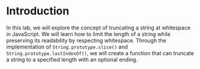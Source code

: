 # Introduction

In this lab, we will explore the concept of truncating a string at whitespace in JavaScript. We will learn how to limit the length of a string while preserving its readability by respecting whitespace. Through the implementation of `String.prototype.slice()` and `String.prototype.lastIndexOf()`, we will create a function that can truncate a string to a specified length with an optional ending.

